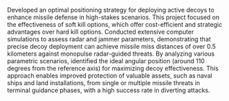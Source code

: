 Developed an optimal positioning strategy for deploying active decoys to enhance missile defense in high-stakes scenarios. This project focused on the effectiveness of soft kill options, which offer cost-efficient and strategic advantages over hard kill options. Conducted extensive computer simulations to assess radar and jammer parameters, demonstrating that precise decoy deployment can achieve missile miss distances of over 0.5 kilometers against monopulse radar-guided threats. By analyzing various parametric scenarios, identified the ideal angular position (around 110 degrees from the reference axis) for maximizing decoy effectiveness. This approach enables improved protection of valuable assets, such as naval ships and land installations, from single or multiple missile threats in terminal guidance phases, with a high success rate in diverting attacks.
